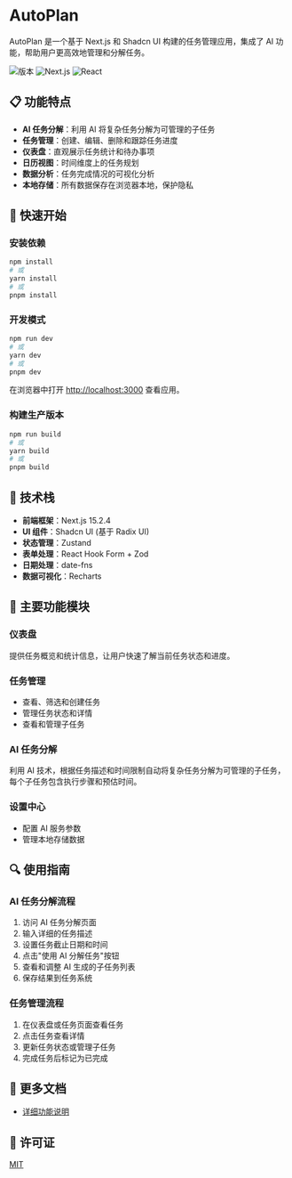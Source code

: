# AutoPlan

AutoPlan 是一个基于 Next.js 和 Shadcn UI 构建的任务管理应用，集成了 AI 功能，帮助用户更高效地管理和分解任务。

![版本](https://img.shields.io/badge/版本-0.1.0-blue)
![Next.js](https://img.shields.io/badge/Next.js-15.2.4-black)
![React](https://img.shields.io/badge/React-19-61DAFB)

## 📋 功能特点

- **AI 任务分解**：利用 AI 将复杂任务分解为可管理的子任务
- **任务管理**：创建、编辑、删除和跟踪任务进度
- **仪表盘**：直观展示任务统计和待办事项
- **日历视图**：时间维度上的任务规划
- **数据分析**：任务完成情况的可视化分析
- **本地存储**：所有数据保存在浏览器本地，保护隐私

## 🚀 快速开始

### 安装依赖

```bash
npm install
# 或
yarn install
# 或
pnpm install
```

### 开发模式

```bash
npm run dev
# 或
yarn dev
# 或
pnpm dev
```

在浏览器中打开 [http://localhost:3000](http://localhost:3000) 查看应用。

### 构建生产版本

```bash
npm run build
# 或
yarn build
# 或
pnpm build
```

## 🔧 技术栈

- **前端框架**：Next.js 15.2.4
- **UI 组件**：Shadcn UI (基于 Radix UI)
- **状态管理**：Zustand
- **表单处理**：React Hook Form + Zod
- **日期处理**：date-fns
- **数据可视化**：Recharts

## 📱 主要功能模块

### 仪表盘

提供任务概览和统计信息，让用户快速了解当前任务状态和进度。

### 任务管理

- 查看、筛选和创建任务
- 管理任务状态和详情
- 查看和管理子任务

### AI 任务分解

利用 AI 技术，根据任务描述和时间限制自动将复杂任务分解为可管理的子任务，每个子任务包含执行步骤和预估时间。

### 设置中心

- 配置 AI 服务参数
- 管理本地存储数据

## 🔍 使用指南

### AI 任务分解流程

1. 访问 AI 任务分解页面
2. 输入详细的任务描述
3. 设置任务截止日期和时间
4. 点击"使用 AI 分解任务"按钮
5. 查看和调整 AI 生成的子任务列表
6. 保存结果到任务系统

### 任务管理流程

1. 在仪表盘或任务页面查看任务
2. 点击任务查看详情
3. 更新任务状态或管理子任务
4. 完成任务后标记为已完成

## 📝 更多文档

- [详细功能说明](./docs/功能说明.md)

## 📄 许可证

[MIT](LICENSE)
